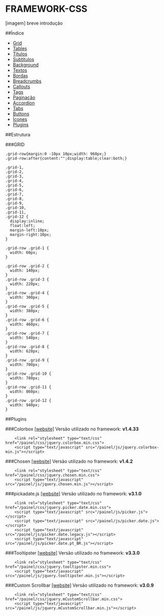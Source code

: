 # FRAMEWORK-CSS
[imagem]
breve introdução


##Índice

 - [Grid](#Grid)
 - [Tables](#Tables)
 - [Títulos](#Titulos)
 - [Subtítulos](#Subtitulos)
 - [Background](#Background)
 - [Textos](#Textos)
 - [Bordas](#Bordas)
 - [Breadcrumbs](#Breadcrumbs)
 - [Callouts](#Callouts)
 - [Tags](#Tags)
 - [Paginação](#Paginacao)
 - [Accordion](#Accordion)
 - [Tabs](#Tabs)
 - [Buttons](#Buttons)
 - [Ícones](#Icones)
 - [Plugins](#Plugins)

##<a name="Grid"></a>Estrutura

###GRID
```
.grid-row{margin:0 -10px 10px;width: 960px;}
.grid-row:after{content:"";display:table;clear:both;}

.grid-1,
.grid-2,
.grid-3,
.grid-4,
.grid-5,
.grid-6,
.grid-7,
.grid-8,
.grid-9,
.grid-10,
.grid-11,
.grid-12 {
  display:inline;
  float:left;
  margin-left:10px;
  margin-right:10px;
}

.grid-row .grid-1 {
  width: 60px;
}

.grid-row .grid-2 {
  width: 140px;
}
.grid-row .grid-3 {
  width: 220px;
}
.grid-row .grid-4 {
  width: 300px;
}
.grid-row .grid-5 {
  width: 380px;
}
.grid-row .grid-6 {
  width: 460px;
}
.grid-row .grid-7 {
  width: 540px;
}
.grid-row .grid-8 {
  width: 620px;
}
.grid-row .grid-9 {
  width: 700px;
}
.grid-row .grid-10 {
  width: 780px;
}
.grid-row .grid-11 {
  width: 860px;
}
.grid-row .grid-12 {
  width: 940px;
}
```




##<a name="Plugins"></a>Plugins

###Colorbox [[website]](http://www.jacklmoore.com/colorbox/)
Versão utilizado no framework: **v1.4.33**
```
    <link rel="stylesheet" type="text/css" href="/painel/css/jquery.colorbox.min.css">
    <script type="text/javascript" src="/painel/js/jquery.colorbox-min.js"></script>
```

###Chosen [[website]](https://harvesthq.github.io/chosen/)
Versão utilizado no framework: **v1.4.2**
```
    <link rel="stylesheet" type="text/css" href="/painel/css/jquery.chosen.min.css">
    <script type="text/javascript" src="/painel/js/jquery.chosen.min.js"></script>
```

###pickadate.js [[website]](http://amsul.ca/pickadate.js/)
Versão utilizado no framework: **v3.1.0**
```
    <link rel="stylesheet" type="text/css" href="/painel/css/jquery.picker.date.min.css">
    <script type="text/javascript" src="/painel/js/picker.js"></script>
    <script type="text/javascript" src="/painel/js/picker.date.js"></script>
    <script type="text/javascript" src="/painel/js/picker.date.legacy.js"></script>
    <script type="text/javascript" src="/painel/js/picker.date.pt_BR.js"></script>
```

###Tooltipster [[website]](http://iamceege.github.io/tooltipster/)
Versão utilizado no framework: **v3.3.0**
```
    <link rel="stylesheet" type="text/css" href="/painel/css/jquery.tooltipster.min.css">
    <script type="text/javascript" src="/painel/js/jquery.tooltipster.min.js"></script>
```

###Custom Scrollbar [[website]](http://manos.malihu.gr/jquery-custom-content-scroller/)
Versão utilizado no framework: **v3.0.9**
```
    <link rel="stylesheet" type="text/css" href="/painel/css/jquery.mCustomScrollbar.min.css">
    <script type="text/javascript" src="/painel/js/jquery.mCustomScrollbar.min.js"></script>
```
